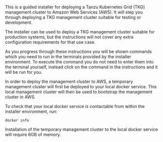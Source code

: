 This is a guided installer for deploying a Tanzu Kubernetes Grid (TKG) management cluster to Amazon Web Services (AWS). It will step you through deploying a TKG management cluster suitable for testing or development.

The installer can be used to deploy a TKG management cluster suitable for production systems, but the instructions will not cover any extra configuration requirements for that use case.

As you progress through these instructions you will be shown commands which you need to run in the terminals provided by the installer environment. To execute the command you do not need to enter them into the terminal yourself, instead click on the command in the instructions and it will be run for you.

In order to deploy the management cluster to AWS, a temporary management cluster will first be deployed to your local docker service. This local management cluster will then be used to bootstrap the management cluster in AWS.

To check that your local docker service is contactable from within the installer environment, run:

```execute-1
docker info
```

Installation of the temporary management cluster to the local docker service will require 6GB of memory.

